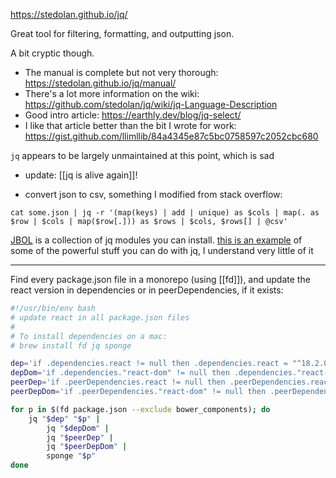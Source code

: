https://stedolan.github.io/jq/

Great tool for filtering, formatting, and outputting json.

A bit cryptic though.

- The manual is complete but not very thorough: https://stedolan.github.io/jq/manual/
- There's a lot more information on the wiki: https://github.com/stedolan/jq/wiki/jq-Language-Description
- Good intro article: https://earthly.dev/blog/jq-select/
- I like that article better than the bit I wrote for work: https://gist.github.com/llimllib/84a4345e87c5bc0758597c2052cbc680

`jq` appears to be largely unmaintained at this point, which is sad
- update: [[jq is alive again]]!

- convert json to csv, something I modified from stack overflow:

```
cat some.json | jq -r '(map(keys) | add | unique) as $cols | map(. as $row | $cols | map($row[.])) as $rows | $cols, $rows[] | @csv'
```

[JBOL](https://github.com/fadado/JBOL#-jbol-) is a collection of jq modules you can install. [this is an example](https://github.com/fadado/JBOL/blob/master/fadado.github.io/array/array.jq) of some of the powerful stuff you can do with jq, I understand very little of it

---

Find every package.json file in a monorepo (using [[fd]]), and update the react version in dependencies or in peerDependencies, if it exists:

```bash
#!/usr/bin/env bash
# update react in all package.json files
#
# To install dependencies on a mac:
# brew install fd jq sponge

dep='if .dependencies.react != null then .dependencies.react = "^18.2.0" else . end'
depDom='if .dependencies."react-dom" != null then .dependencies."react-dom" = "^18.2.0" else . end'
peerDep='if .peerDependencies.react != null then .peerDependencies.react = "18.x" else . end'
peerDepDom='if .peerDependencies."react-dom" != null then .peerDependencies."react-dom" = "18.x" else . end'

for p in $(fd package.json --exclude bower_components); do
    jq "$dep" "$p" | 
        jq "$depDom" | 
        jq "$peerDep" | 
        jq "$peerDepDom" | 
        sponge "$p"
done
```